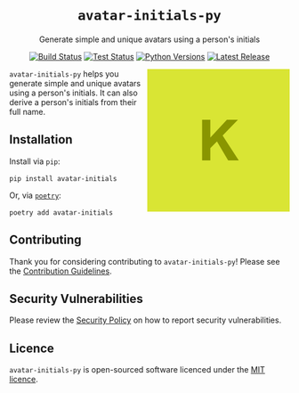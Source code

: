 <div align="center">

# `avatar-initials-py`

Generate simple and unique avatars using a person's initials

[![Build Status](https://img.shields.io/github/actions/workflow/status/axieum/avatar-initials-py/release.yml?branch=main&style=for-the-badge)][ci:release]
[![Test Status](https://img.shields.io/github/actions/workflow/status/axieum/avatar-initials-py/test.yml?branch=main&label=tests&style=for-the-badge)][ci:test]
[![Python Versions](https://img.shields.io/pypi/pyversions/avatar-initials-py?style=for-the-badge)][python]
[![Latest Release](https://img.shields.io/github/v/release/axieum/avatar-initials-py?style=for-the-badge&include_prereleases&sort=semver)][release]

</div>

<img alt="example avatars" src="examples.gif" width="256" align="right">

`avatar-initials-py` helps you generate simple and unique avatars using a
person's initials. It can also derive a person's initials from their full name.

## Installation

Install via `pip`:

```shell
pip install avatar-initials
```

Or, via [`poetry`][poetry]:

```shell
poetry add avatar-initials
```

## Contributing

Thank you for considering contributing to `avatar-initials-py`! Please see the
[Contribution Guidelines][contributing].

## Security Vulnerabilities

Please review the [Security Policy][security] on how to report security
vulnerabilities.

## Licence

`avatar-initials-py` is open-sourced software licenced under the
[MIT licence][licence].

[ci:release]: https://github.com/axieum/avatar-initials-py/actions/workflows/release.yml
[ci:test]: https://github.com/axieum/avatar-initials-py/actions/workflows/test.yml
[contributing]: CONTRIBUTING.md
[licence]: https://opensource.org/licenses/MIT
[poetry]: https://python-poetry.org/
[pypi]: https://pypi.org/
[python]: https://python.org/
[release]: https://github.com/axieum/avatar-initials-py/releases/latest
[security]: SECURITY.md
